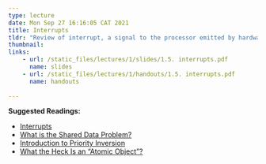 ```yaml
---
type: lecture
date: Mon Sep 27 16:16:05 CAT 2021
title: Interrupts
tldr: "Review of interrupt, a signal to the processor emitted by hardware or software indicating an event that needs immediate attention. Discussion includes what happens when interrupts occurs, context switching, shared data problem and how to solve it, atomicity and critical section, priority inversion and tips on how to properly use interrupts. "
thumbnail: 
links: 
    - url: /static_files/lectures/1/slides/1.5. interrupts.pdf
      name: slides
    - url: /static_files/lectures/1/handouts/1.5. interrupts.pdf
      name: handouts
 
---
```

**Suggested Readings:**
- [Interrupts](https://users.ece.utexas.edu/~valvano/Volume1/E-Book/C12_Interrupts.htm)
- [What is the Shared Data Problem?](https://automaticaddison.com/what-is-the-shared-data-problem/)
- [Introduction to Priority Inversion](https://barrgroup.com/embedded-systems/how-to/rtos-priority-inversion)
- [What the Heck Is an “Atomic Object”?](https://spin.atomicobject.com/2016/01/06/defining-atomic-object/)
